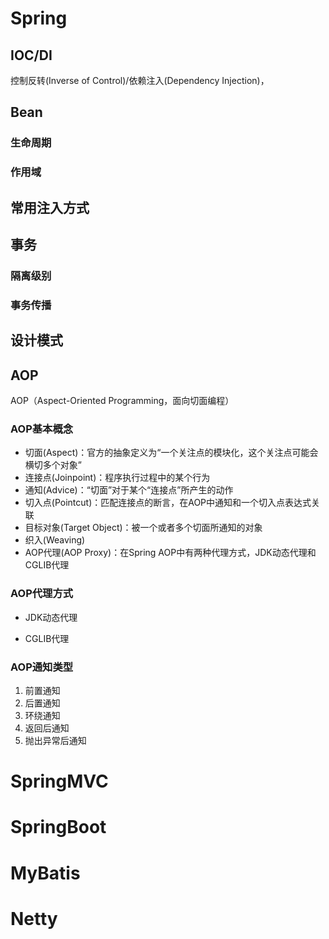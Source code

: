 # Spring

## IOC/DI

控制反转(Inverse of Control)/依赖注入(Dependency Injection)，

## Bean

### 生命周期

### 作用域

## 常用注入方式

## 事务

### 隔离级别


### 事务传播

## 设计模式

## AOP

AOP（Aspect-Oriented Programming，面向切面编程）

### AOP基本概念

- 切面(Aspect)：官方的抽象定义为“一个关注点的模块化，这个关注点可能会横切多个对象”
- 连接点(Joinpoint)：程序执行过程中的某个行为
- 通知(Advice)：“切面”对于某个“连接点”所产生的动作
- 切入点(Pointcut)：匹配连接点的断言，在AOP中通知和一个切入点表达式关联
- 目标对象(Target Object)：被一个或者多个切面所通知的对象
- 织入(Weaving)
- AOP代理(AOP Proxy)：在Spring AOP中有两种代理方式，JDK动态代理和CGLIB代理

### AOP代理方式

- JDK动态代理

- CGLIB代理


### AOP通知类型

1. 前置通知
2. 后置通知
3. 环绕通知
4. 返回后通知
5. 抛出异常后通知

# SpringMVC

# SpringBoot

# MyBatis

# Netty
